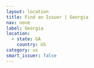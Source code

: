 ```yaml
---
layout: location
title: Find an Issuer | Georgia
nav: none
label: Georgia
location:
  - state: GA
    country: US
category: us
smart_issuer: false
---
```

